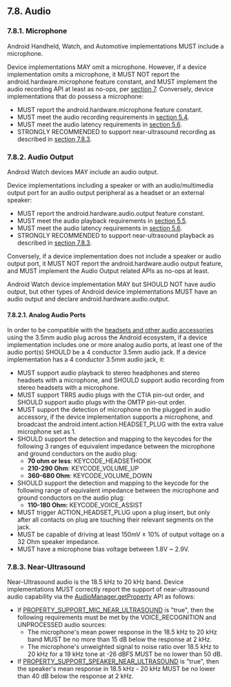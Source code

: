 ## 7.8\. Audio

### 7.8.1\. Microphone

<div class="note">

Android Handheld, Watch, and Automotive implementations MUST include a
microphone.

</div>

Device implementations MAY omit a microphone. However, if a device
implementation omits a microphone, it MUST NOT report the
android.hardware.microphone feature constant, and MUST implement the audio
recording API at least as no-ops, per [section 7](#7_hardware_compatibility).
Conversely, device implementations that do possess a microphone:

*   MUST report the android.hardware.microphone feature constant.
*   MUST meet the audio recording requirements in [section 5.4](#5_4_audio_recording).
*   MUST meet the audio latency requirements in [section 5.6](#5_6_audio_latency).
*   STRONGLY RECOMMENDED to support near-ultrasound recording as described in
[section 7.8.3](#7_8_3_near_ultrasound).

### 7.8.2\. Audio Output

<div class="note">

Android Watch devices MAY include an audio output.

</div>

Device implementations including a speaker or with an audio/multimedia output
port for an audio output peripheral as a headset or an external speaker:

*   MUST report the android.hardware.audio.output feature constant.
*   MUST meet the audio playback requirements in [section 5.5](#5_5_audio_playback).
*   MUST meet the audio latency requirements in [section 5.6](#5_6_audio_latency).
*   STRONGLY RECOMMENDED to support near-ultrasound playback as described in
[section 7.8.3](#7_8_3_near_ultrasound).

Conversely, if a device implementation does not include a speaker or audio
output port, it MUST NOT report the android.hardware.audio output feature, and
MUST implement the Audio Output related APIs as no-ops at least.

Android Watch device implementation MAY but SHOULD NOT have audio output, but
other types of Android device implementations MUST have an audio output and
declare android.hardware.audio.output.

#### 7.8.2.1\. Analog Audio Ports

In order to be compatible with the [headsets and other audio
accessories](http://source.android.com/accessories/headset-spec.html) using the
3.5mm audio plug across the Android ecosystem, if a device implementation
includes one or more analog audio ports, at least one of the audio port(s)
SHOULD be a 4 conductor 3.5mm audio jack. If a device implementation has a 4
conductor 3.5mm audio jack, it:

*   MUST support audio playback to stereo headphones and stereo headsets with a
microphone, and SHOULD support audio recording from stereo headsets with a
microphone.
*   MUST support TRRS audio plugs with the CTIA pin-out order, and SHOULD
support audio plugs with the OMTP pin-out order.
*   MUST support the detection of microphone on the plugged in audio accessory,
if the device implementation supports a microphone, and broadcast the
android.intent.action.HEADSET_PLUG with the extra value microphone set as 1.
*   SHOULD support the detection and mapping to the keycodes for the following
3 ranges of equivalent impedance between the microphone and ground conductors
on the audio plug:
    *   **70 ohm or less**: KEYCODE_HEADSETHOOK
    *   **210-290 Ohm**: KEYCODE_VOLUME_UP
    *   **360-680 Ohm**: KEYCODE_VOLUME_DOWN
*   SHOULD support the detection and mapping to the keycode for the following
range of equivalent impedance between the microphone and ground conductors on
the audio plug:
    *   **110-180 Ohm:** KEYCODE_VOICE_ASSIST
*   MUST trigger ACTION_HEADSET_PLUG upon a plug insert, but only after all
contacts on plug are touching their relevant segments on the jack.
*   MUST be capable of driving at least 150mV ± 10% of output voltage on a 32
Ohm speaker impedance.
*   MUST have a microphone bias voltage between 1.8V ~ 2.9V.

### 7.8.3\. Near-Ultrasound

Near-Ultrasound audio is the 18.5 kHz to 20 kHz band. Device implementations
MUST correctly report the support of near-ultrasound audio capability via the
[AudioManager.getProperty](http://developer.android.com/reference/android/media/AudioManager.html#getProperty(java.lang.String))
API as follows:

*   If
[PROPERTY_SUPPORT_MIC_NEAR_ULTRASOUND](http://developer.android.com/reference/android/media/AudioManager.html#PROPERTY_SUPPORT_MIC_NEAR_ULTRASOUND)
is "true", then the following requirements must be met by the
VOICE_RECOGNITION and UNPROCESSED audio sources:
    *   The microphone's mean power response in the 18.5 kHz to 20 kHz band
MUST be no more than 15 dB below the response at 2 kHz.
    * The microphone's unweighted signal to noise ratio over 18.5 kHz to 20 kHz
for a 19 kHz tone at -26 dBFS MUST be no lower than 50 dB.
*   If
[PROPERTY_SUPPORT_SPEAKER_NEAR_ULTRASOUND](http://developer.android.com/reference/android/media/AudioManager.html#PROPERTY_SUPPORT_SPEAKER_NEAR_ULTRASOUND)
is "true", then the speaker's mean response in 18.5 kHz - 20 kHz MUST be no
lower than 40 dB below the response at 2 kHz.
